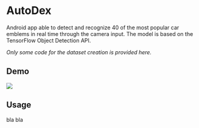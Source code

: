 # AutoDex
Android app able to detect and recognize 40 of the most popular car emblems in real time through the
camera input. The model is based on the TensorFlow Object Detection API.  
  
*Only some code for the dataset creation is provided here.*

## Demo
<img src="https://s5.gifyu.com/images/autodex_demo_light.md.gif">

## Usage
bla bla
